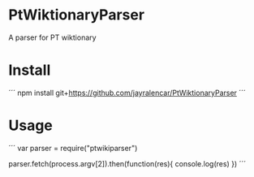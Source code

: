 # PtWiktionaryParser
A parser for PT wiktionary

# Install
´´´
    npm install git+https://github.com/jayralencar/PtWiktionaryParser
´´´

# Usage
´´´
var parser = require("ptwikiparser")

parser.fetch(process.argv[2]).then(function(res){
  console.log(res)
})
´´´
